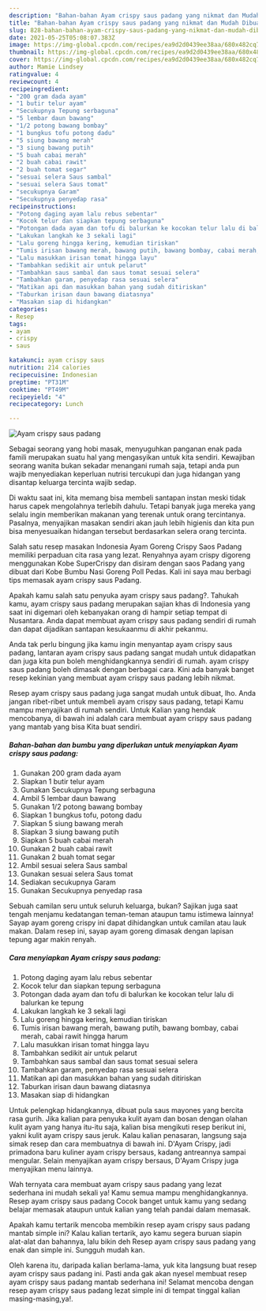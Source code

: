 ```yaml
---
description: "Bahan-bahan Ayam crispy saus padang yang nikmat dan Mudah Dibuat"
title: "Bahan-bahan Ayam crispy saus padang yang nikmat dan Mudah Dibuat"
slug: 828-bahan-bahan-ayam-crispy-saus-padang-yang-nikmat-dan-mudah-dibuat
date: 2021-05-25T05:08:07.383Z
image: https://img-global.cpcdn.com/recipes/ea9d2d0439ee38aa/680x482cq70/ayam-crispy-saus-padang-foto-resep-utama.jpg
thumbnail: https://img-global.cpcdn.com/recipes/ea9d2d0439ee38aa/680x482cq70/ayam-crispy-saus-padang-foto-resep-utama.jpg
cover: https://img-global.cpcdn.com/recipes/ea9d2d0439ee38aa/680x482cq70/ayam-crispy-saus-padang-foto-resep-utama.jpg
author: Mamie Lindsey
ratingvalue: 4
reviewcount: 4
recipeingredient:
- "200 gram dada ayam"
- "1 butir telur ayam"
- "Secukupnya Tepung serbaguna"
- "5 lembar daun bawang"
- "1/2 potong bawang bombay"
- "1 bungkus tofu potong dadu"
- "5 siung bawang merah"
- "3 siung bawang putih"
- "5 buah cabai merah"
- "2 buah cabai rawit"
- "2 buah tomat segar"
- "sesuai selera Saus sambal"
- "sesuai selera Saus tomat"
- "secukupnya Garam"
- "Secukupnya penyedap rasa"
recipeinstructions:
- "Potong daging ayam lalu rebus sebentar"
- "Kocok telur dan siapkan tepung serbaguna"
- "Potongan dada ayam dan tofu di balurkan ke kocokan telur lalu di balurkan ke tepung"
- "Lakukan langkah ke 3 sekali lagi"
- "Lalu goreng hingga kering, kemudian tiriskan"
- "Tumis irisan bawang merah, bawang putih, bawang bombay, cabai merah, cabai rawit hingga harum"
- "Lalu masukkan irisan tomat hingga layu"
- "Tambahkan sedikit air untuk pelarut"
- "Tambahkan saus sambal dan saus tomat sesuai selera"
- "Tambahkan garam, penyedap rasa sesuai selera"
- "Matikan api dan masukkan bahan yang sudah ditiriskan"
- "Taburkan irisan daun bawang diatasnya"
- "Masakan siap di hidangkan"
categories:
- Resep
tags:
- ayam
- crispy
- saus

katakunci: ayam crispy saus 
nutrition: 214 calories
recipecuisine: Indonesian
preptime: "PT31M"
cooktime: "PT49M"
recipeyield: "4"
recipecategory: Lunch

---
```



![Ayam crispy saus padang](https://img-global.cpcdn.com/recipes/ea9d2d0439ee38aa/680x482cq70/ayam-crispy-saus-padang-foto-resep-utama.jpg)

Sebagai seorang yang hobi masak, menyuguhkan panganan enak pada famili merupakan suatu hal yang mengasyikan untuk kita sendiri. Kewajiban seorang  wanita bukan sekadar menangani rumah saja, tetapi anda pun wajib menyediakan keperluan nutrisi tercukupi dan juga hidangan yang disantap keluarga tercinta wajib sedap.

Di waktu  saat ini, kita memang bisa membeli santapan instan meski tidak harus capek mengolahnya terlebih dahulu. Tetapi banyak juga mereka yang selalu ingin memberikan makanan yang terenak untuk orang tercintanya. Pasalnya, menyajikan masakan sendiri akan jauh lebih higienis dan kita pun bisa menyesuaikan hidangan tersebut berdasarkan selera orang tercinta. 

Salah satu resep masakan Indonesia Ayam Goreng Crispy Saos Padang memiliki perpaduan cita rasa yang lezat. Renyahnya ayam crispy digoreng menggunakan Kobe SuperCrispy dan disiram dengan saos Padang yang dibuat dari Kobe Bumbu Nasi Goreng Poll Pedas. Kali ini saya mau berbagi tips memasak ayam crispy saus Padang.

Apakah kamu salah satu penyuka ayam crispy saus padang?. Tahukah kamu, ayam crispy saus padang merupakan sajian khas di Indonesia yang saat ini digemari oleh kebanyakan orang di hampir setiap tempat di Nusantara. Anda dapat membuat ayam crispy saus padang sendiri di rumah dan dapat dijadikan santapan kesukaanmu di akhir pekanmu.

Anda tak perlu bingung jika kamu ingin menyantap ayam crispy saus padang, lantaran ayam crispy saus padang sangat mudah untuk didapatkan dan juga kita pun boleh menghidangkannya sendiri di rumah. ayam crispy saus padang boleh dimasak dengan berbagai cara. Kini ada banyak banget resep kekinian yang membuat ayam crispy saus padang lebih nikmat.

Resep ayam crispy saus padang juga sangat mudah untuk dibuat, lho. Anda jangan ribet-ribet untuk membeli ayam crispy saus padang, tetapi Kamu mampu menyajikan di rumah sendiri. Untuk Kalian yang hendak mencobanya, di bawah ini adalah cara membuat ayam crispy saus padang yang mantab yang bisa Kita buat sendiri.

<!--inarticleads1-->

##### Bahan-bahan dan bumbu yang diperlukan untuk menyiapkan Ayam crispy saus padang:

1. Gunakan 200 gram dada ayam
1. Siapkan 1 butir telur ayam
1. Gunakan Secukupnya Tepung serbaguna
1. Ambil 5 lembar daun bawang
1. Gunakan 1/2 potong bawang bombay
1. Siapkan 1 bungkus tofu, potong dadu
1. Siapkan 5 siung bawang merah
1. Siapkan 3 siung bawang putih
1. Siapkan 5 buah cabai merah
1. Gunakan 2 buah cabai rawit
1. Gunakan 2 buah tomat segar
1. Ambil sesuai selera Saus sambal
1. Gunakan sesuai selera Saus tomat
1. Sediakan secukupnya Garam
1. Gunakan Secukupnya penyedap rasa


Sebuah camilan seru untuk seluruh keluarga, bukan? Sajikan juga saat tengah menjamu kedatangan teman-teman ataupun tamu istimewa lainnya! Sayap ayam goreng crispy ini dapat dihidangkan untuk camilan atau lauk makan. Dalam resep ini, sayap ayam goreng dimasak dengan lapisan tepung agar makin renyah. 

<!--inarticleads2-->

##### Cara menyiapkan Ayam crispy saus padang:

1. Potong daging ayam lalu rebus sebentar
1. Kocok telur dan siapkan tepung serbaguna
1. Potongan dada ayam dan tofu di balurkan ke kocokan telur lalu di balurkan ke tepung
1. Lakukan langkah ke 3 sekali lagi
1. Lalu goreng hingga kering, kemudian tiriskan
1. Tumis irisan bawang merah, bawang putih, bawang bombay, cabai merah, cabai rawit hingga harum
1. Lalu masukkan irisan tomat hingga layu
1. Tambahkan sedikit air untuk pelarut
1. Tambahkan saus sambal dan saus tomat sesuai selera
1. Tambahkan garam, penyedap rasa sesuai selera
1. Matikan api dan masukkan bahan yang sudah ditiriskan
1. Taburkan irisan daun bawang diatasnya
1. Masakan siap di hidangkan


Untuk pelengkap hidangkannya, dibuat pula saus mayones yang bercita rasa gurih. Jika kalian para penyuka kulit ayam dan bosan dengan olahan kulit ayam yang hanya itu-itu saja, kalian bisa mengikuti resep berikut ini, yakni kulit ayam crispy saus jeruk. Kalau kalian penasaran, langsung saja simak resep dan cara membuatnya di bawah ini. D&#39;Ayam Crispy, jadi primadona baru kuliner ayam crispy bersaus, kadang antreannya sampai mengular. Selain menyajikan ayam crispy bersaus, D&#39;Ayam Crispy juga menyajikan menu lainnya. 

Wah ternyata cara membuat ayam crispy saus padang yang lezat sederhana ini mudah sekali ya! Kamu semua mampu menghidangkannya. Resep ayam crispy saus padang Cocok banget untuk kamu yang sedang belajar memasak ataupun untuk kalian yang telah pandai dalam memasak.

Apakah kamu tertarik mencoba membikin resep ayam crispy saus padang mantab simple ini? Kalau kalian tertarik, ayo kamu segera buruan siapin alat-alat dan bahannya, lalu bikin deh Resep ayam crispy saus padang yang enak dan simple ini. Sungguh mudah kan. 

Oleh karena itu, daripada kalian berlama-lama, yuk kita langsung buat resep ayam crispy saus padang ini. Pasti anda gak akan nyesel membuat resep ayam crispy saus padang mantab sederhana ini! Selamat mencoba dengan resep ayam crispy saus padang lezat simple ini di tempat tinggal kalian masing-masing,ya!.

